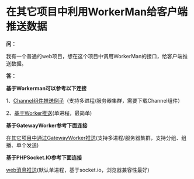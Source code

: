 # 在其它项目中利用WorkerMan给客户端推送数据

**问：**

我有一个普通的web项目，想在这个项目中调用WorkerMan的接口，给客户端推送数据。


**答：**


**基于Workerman可以参考以下连接**

1、[Channel组件推送例子](../components/channel-examples.md)（支持多进程/服务器集群，需要下载Channel组件）

2、[基于Worker推送](https://wenda.workerman.net/?/question/508)(单进程，最简单)



**基于GatewayWorker参考下面连接**

[在其它项目中通过GatewayWorker推送](https://doc2.workerman.net/326107)(支持多进程/服务器集群，支持分组、组播、单个发送)


**基于PHPSocket.IO参考下面连接**

[web消息推送](https://www.workerman.net/web-sender)(默认单进程，基于socket.io，浏览器兼容性最好)
